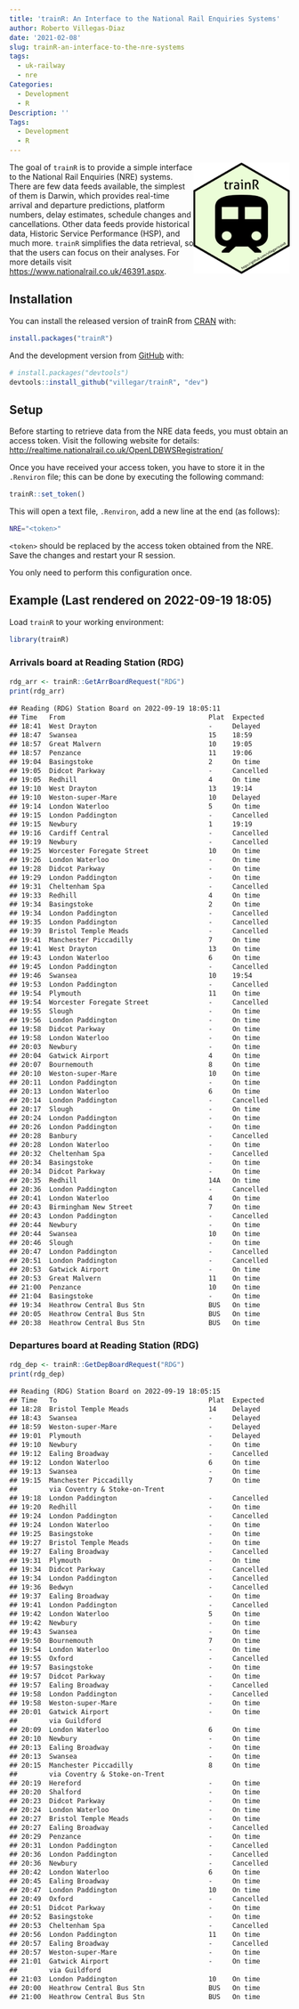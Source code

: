 ```yaml
---
title: 'trainR: An Interface to the National Rail Enquiries Systems'
author: Roberto Villegas-Diaz
date: '2021-02-08'
slug: trainR-an-interface-to-the-nre-systems
tags:
  - uk-railway
  - nre
Categories:
  - Development
  - R
Description: ''
Tags:
  - Development
  - R
---
```


<img src="https://raw.githubusercontent.com/villegar/trainR/main/inst/images/logo.png" alt="logo" align="right" height=200px/>

The goal of `trainR` is to provide a simple interface to the 
National Rail Enquiries (NRE) systems. There are few data feeds 
available, the simplest of them is Darwin, which provides real-time 
arrival and departure predictions, platform numbers, delay estimates, 
schedule changes and cancellations. Other data feeds provide historical 
data, Historic Service Performance (HSP), and much more. `trainR` 
simplifies the data retrieval, so that the users can focus on their 
analyses. For more details visit 
https://www.nationalrail.co.uk/46391.aspx.

## Installation

You can install the released version of trainR from [CRAN](https://CRAN.R-project.org) with:

``` r
install.packages("trainR")
```

And the development version from [GitHub](https://github.com/) with:

``` r
# install.packages("devtools")
devtools::install_github("villegar/trainR", "dev")
```

## Setup
Before starting to retrieve data from the NRE data feeds, you must obtain an access token. 
Visit the following website for details: http://realtime.nationalrail.co.uk/OpenLDBWSRegistration/

Once you have received your access token, you have to store it in the `.Renviron` file; this can be 
done by executing the following command:


```r
trainR::set_token()
```

This will open a text file, `.Renviron`, add a new line at the end (as follows):

```bash
NRE="<token>"
```

`<token>` should be replaced by the access token obtained from the NRE. Save the changes and restart 
your R session.

You only need to perform this configuration once.

## Example (Last rendered on 2022-09-19 18:05)

Load `trainR` to your working environment:

```r
library(trainR)
```

### Arrivals board at Reading Station (RDG)


```r
rdg_arr <- trainR::GetArrBoardRequest("RDG")
print(rdg_arr)
```

```
## Reading (RDG) Station Board on 2022-09-19 18:05:11
## Time   From                                    Plat  Expected
## 18:41  West Drayton                            -     Delayed
## 18:47  Swansea                                 15    18:59
## 18:57  Great Malvern                           10    19:05
## 18:57  Penzance                                11    19:06
## 19:04  Basingstoke                             2     On time
## 19:05  Didcot Parkway                          -     Cancelled
## 19:05  Redhill                                 4     On time
## 19:10  West Drayton                            13    19:14
## 19:10  Weston-super-Mare                       10    Delayed
## 19:14  London Waterloo                         5     On time
## 19:15  London Paddington                       -     Cancelled
## 19:15  Newbury                                 1     19:19
## 19:16  Cardiff Central                         -     Cancelled
## 19:19  Newbury                                 -     Cancelled
## 19:25  Worcester Foregate Street               10    On time
## 19:26  London Waterloo                         -     On time
## 19:28  Didcot Parkway                          -     On time
## 19:29  London Paddington                       -     On time
## 19:31  Cheltenham Spa                          -     Cancelled
## 19:33  Redhill                                 4     On time
## 19:34  Basingstoke                             2     On time
## 19:34  London Paddington                       -     Cancelled
## 19:35  London Paddington                       -     Cancelled
## 19:39  Bristol Temple Meads                    -     Cancelled
## 19:41  Manchester Piccadilly                   7     On time
## 19:41  West Drayton                            13    On time
## 19:43  London Waterloo                         6     On time
## 19:45  London Paddington                       -     Cancelled
## 19:46  Swansea                                 10    19:54
## 19:53  London Paddington                       -     Cancelled
## 19:54  Plymouth                                11    On time
## 19:54  Worcester Foregate Street               -     Cancelled
## 19:55  Slough                                  -     On time
## 19:56  London Paddington                       -     On time
## 19:58  Didcot Parkway                          -     On time
## 19:58  London Waterloo                         -     On time
## 20:03  Newbury                                 -     On time
## 20:04  Gatwick Airport                         4     On time
## 20:07  Bournemouth                             8     On time
## 20:10  Weston-super-Mare                       10    On time
## 20:11  London Paddington                       -     On time
## 20:13  London Waterloo                         6     On time
## 20:14  London Paddington                       -     Cancelled
## 20:17  Slough                                  -     On time
## 20:24  London Paddington                       -     On time
## 20:26  London Paddington                       -     On time
## 20:28  Banbury                                 -     Cancelled
## 20:28  London Waterloo                         -     On time
## 20:32  Cheltenham Spa                          -     Cancelled
## 20:34  Basingstoke                             -     On time
## 20:34  Didcot Parkway                          -     On time
## 20:35  Redhill                                 14A   On time
## 20:36  London Paddington                       -     Cancelled
## 20:41  London Waterloo                         4     On time
## 20:43  Birmingham New Street                   7     On time
## 20:43  London Paddington                       -     Cancelled
## 20:44  Newbury                                 -     On time
## 20:44  Swansea                                 10    On time
## 20:46  Slough                                  -     On time
## 20:47  London Paddington                       -     Cancelled
## 20:51  London Paddington                       -     Cancelled
## 20:53  Gatwick Airport                         -     On time
## 20:53  Great Malvern                           11    On time
## 21:00  Penzance                                10    On time
## 21:04  Basingstoke                             -     On time
## 19:34  Heathrow Central Bus Stn                BUS   On time
## 20:05  Heathrow Central Bus Stn                BUS   On time
## 20:38  Heathrow Central Bus Stn                BUS   On time
```

### Departures board at Reading Station (RDG)


```r
rdg_dep <- trainR::GetDepBoardRequest("RDG")
print(rdg_dep)
```

```
## Reading (RDG) Station Board on 2022-09-19 18:05:15
## Time   To                                      Plat  Expected
## 18:28  Bristol Temple Meads                    14    Delayed
## 18:43  Swansea                                 -     Delayed
## 18:59  Weston-super-Mare                       -     Delayed
## 19:01  Plymouth                                -     Delayed
## 19:10  Newbury                                 -     On time
## 19:12  Ealing Broadway                         -     Cancelled
## 19:12  London Waterloo                         6     On time
## 19:13  Swansea                                 -     On time
## 19:15  Manchester Piccadilly                   7     On time
##        via Coventry & Stoke-on-Trent           
## 19:18  London Paddington                       -     Cancelled
## 19:20  Redhill                                 -     On time
## 19:24  London Paddington                       -     Cancelled
## 19:24  London Waterloo                         -     On time
## 19:25  Basingstoke                             -     On time
## 19:27  Bristol Temple Meads                    -     On time
## 19:27  Ealing Broadway                         -     Cancelled
## 19:31  Plymouth                                -     On time
## 19:34  Didcot Parkway                          -     Cancelled
## 19:34  London Paddington                       -     Cancelled
## 19:36  Bedwyn                                  -     Cancelled
## 19:37  Ealing Broadway                         -     On time
## 19:41  London Paddington                       -     Cancelled
## 19:42  London Waterloo                         5     On time
## 19:42  Newbury                                 -     On time
## 19:43  Swansea                                 -     On time
## 19:50  Bournemouth                             7     On time
## 19:54  London Waterloo                         -     On time
## 19:55  Oxford                                  -     Cancelled
## 19:57  Basingstoke                             -     On time
## 19:57  Didcot Parkway                          -     On time
## 19:57  Ealing Broadway                         -     Cancelled
## 19:58  London Paddington                       -     Cancelled
## 19:58  Weston-super-Mare                       -     On time
## 20:01  Gatwick Airport                         -     On time
##        via Guildford                           
## 20:09  London Waterloo                         6     On time
## 20:10  Newbury                                 -     On time
## 20:13  Ealing Broadway                         -     On time
## 20:13  Swansea                                 -     On time
## 20:15  Manchester Piccadilly                   8     On time
##        via Coventry & Stoke-on-Trent           
## 20:19  Hereford                                -     On time
## 20:20  Shalford                                -     On time
## 20:23  Didcot Parkway                          -     On time
## 20:24  London Waterloo                         -     On time
## 20:27  Bristol Temple Meads                    -     On time
## 20:27  Ealing Broadway                         -     Cancelled
## 20:29  Penzance                                -     On time
## 20:31  London Paddington                       -     Cancelled
## 20:36  London Paddington                       -     Cancelled
## 20:36  Newbury                                 -     Cancelled
## 20:42  London Waterloo                         6     On time
## 20:45  Ealing Broadway                         -     On time
## 20:47  London Paddington                       10    On time
## 20:49  Oxford                                  -     Cancelled
## 20:51  Didcot Parkway                          -     On time
## 20:52  Basingstoke                             -     On time
## 20:53  Cheltenham Spa                          -     Cancelled
## 20:56  London Paddington                       11    On time
## 20:57  Ealing Broadway                         -     Cancelled
## 20:57  Weston-super-Mare                       -     On time
## 21:01  Gatwick Airport                         -     On time
##        via Guildford                           
## 21:03  London Paddington                       10    On time
## 20:00  Heathrow Central Bus Stn                BUS   On time
## 21:00  Heathrow Central Bus Stn                BUS   On time
```
